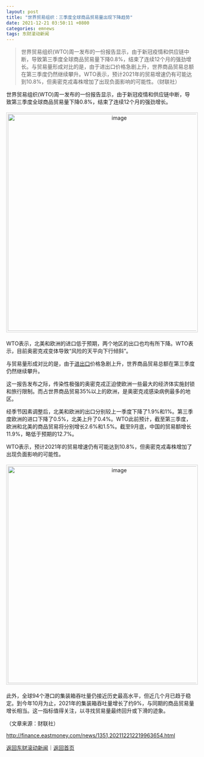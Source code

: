```yaml
---
layout: post
title: "世界贸易组织：三季度全球商品贸易量出现下降趋势"
date: 2021-12-21 03:50:11 +0800
categories: emnews
tags: 东财滚动新闻
---
```

> 世界贸易组织(WTO)周一发布的一份报告显示，由于新冠疫情和供应链中断，导致第三季度全球商品贸易量下降0.8%，结束了连续12个月的强劲增长。与贸易量形成对比的是，由于进出口价格急剧上升，世界商品贸易总额在第三季度仍然继续攀升。WTO表示，预计2021年的贸易增速仍有可能达到10.8%，但奥密克戎毒株增加了出现负面影响的可能性。（财联社）

<p>世界贸易组织(WTO)周一发布的一份报告显示，由于新冠疫情和供应链中断，导致第三季度全球商品贸易量下降0.8%，结束了连续12个月的强劲增长。</p><center><img src="https://dfscdn.dfcfw.com/download/D24771725412419674683.jpg" alt="image" width="580" emheight="427" style="border:#d1d1d1 1px solid;padding:3px;margin:5px 0;" /></center><p>WTO表示，北美和欧洲的进口低于预期，两个地区的出口也均有所下降。WTO表示，目前奥密克戎变体导致“风险的天平向下行倾斜”。</p><p>与贸易量形成对比的是，由于<span id="Info.381"><a href="http://data.eastmoney.com/cjsj/hgjck.html" class="infokey">进出口</a></span>价格急剧上升，世界商品贸易总额在第三季度仍然继续攀升。</p><p>这一报告发布之际，传染性极强的奥密克戎正迫使欧洲一些最大的经济体实施封锁和旅行限制。而占世界商品贸易35%以上的欧洲，是奥密克戎感染病例最多的地区。</p><p>经季节因素调整后，北美和欧洲的出口分别较上一季度下降了1.9%和1%。第三季度欧洲的进口下降了0.5%，北美上升了0.4%。WTO此前预计，截至第三季度，欧洲和北美的商品贸易将分别增长2.6%和1.5%。截至9月底，中国的贸易额增长11.9%，略低于预期的12.7%。</p><p>WTO表示，预计2021年的贸易增速仍有可能达到10.8%，但奥密克戎毒株增加了出现负面影响的可能性。</p><center><img src="https://dfscdn.dfcfw.com/download/D25149477499842358035.jpg" alt="image" width="580" emheight="405" style="border:#d1d1d1 1px solid;padding:3px;margin:5px 0;" /></center><p>此外，全球94个港口的集装箱吞吐量仍接近历史最高水平，但近几个月已趋于稳定。到今年10月为止，2021年的集装箱吞吐量增长了约9%，与同期的商品贸易量增长相当。这一指标值得关注，以寻找贸易量最终回升或下滑的迹象。</p><p class="em_media">（文章来源：财联社）</p>

<http://finance.eastmoney.com/news/1351,202112212219963654.html>

[返回东财滚动新闻](//finews.withounder.com/emnews/)｜[返回首页](//finews.withounder.com/)